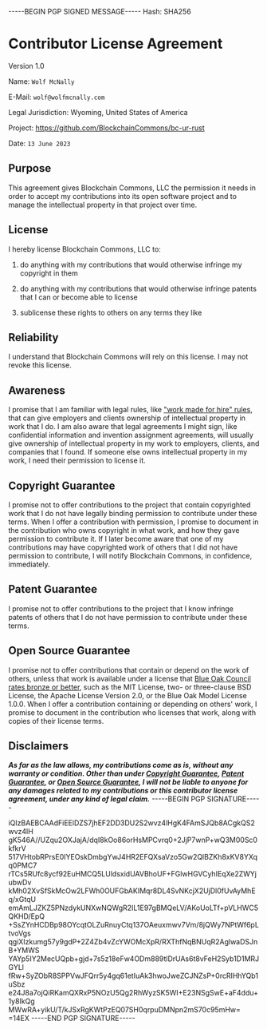 -----BEGIN PGP SIGNED MESSAGE-----
Hash: SHA256

# Contributor License Agreement

Version 1.0

Name: `Wolf McNally`

E-Mail: `wolf@wolfmcnally.com`

Legal Jurisdiction: Wyoming, United States of America

Project: https://github.com/BlockchainCommons/bc-ur-rust

Date: `13 June 2023`

## Purpose

This agreement gives Blockchain Commons, LLC the permission it needs in order to accept my contributions into its open software project and to manage the intellectual property in that project over time.

## License

I hereby license Blockchain Commons, LLC to:

1.  do anything with my contributions that would otherwise infringe my copyright in them

2.  do anything with my contributions that would otherwise infringe patents that I can or become able to license

3.  sublicense these rights to others on any terms they like

## Reliability

I understand that Blockchain Commons will rely on this license.  I may not revoke this license.

## Awareness

I promise that I am familiar with legal rules, like ["work made for hire" rules](http://worksmadeforhire.com), that can give employers and clients ownership of intellectual property in work that I do.  I am also aware that legal agreements I might sign, like confidential information and invention assignment agreements, will usually give ownership of intellectual property in my work to employers, clients, and companies that I found.  If someone else owns intellectual property in my work, I need their permission to license it.

## Copyright Guarantee

I promise not to offer contributions to the project that contain copyrighted work that I do not have legally binding permission to contribute under these terms.  When I offer a contribution with permission, I promise to document in the contribution who owns copyright in what work, and how they gave permission to contribute it.  If I later become aware that one of my contributions may have copyrighted work of others that I did not have permission to contribute, I will notify Blockchain Commons, in confidence, immediately.

## Patent Guarantee

I promise not to offer contributions to the project that I know infringe patents of others that I do not have permission to contribute under these terms.

## Open Source Guarantee

I promise not to offer contributions that contain or depend on the work of others, unless that work is available under a license that [Blue Oak Council rates bronze or better](https://blueoakconcil.org/list), such as the MIT License, two- or three-clause BSD License, the Apache License Version 2.0, or the Blue Oak Model License 1.0.0.  When I offer a contribution containing or depending on others' work, I promise to document in the contribution who licenses that work, along with copies of their license terms.

## Disclaimers

***As far as the law allows, my contributions come as is, without any warranty or condition.  Other than under [Copyright Guarantee](#copyright-guarantee), [Patent Guarantee](#patent-guarantee), or [Open Source Guarantee](#open-source-guarantee), I will not be liable to anyone for any damages related to my contributions or this contributor license agreement, under any kind of legal claim.***
-----BEGIN PGP SIGNATURE-----

iQIzBAEBCAAdFiEElDZS7jhEF2DD3DU2S2wvz4lHgK4FAmSJQb8ACgkQS2wvz4lH
gK546A//UZqu2OXJajA/dqI8kOo86orHsMPCvrq0+2JjP7wnP+wQ3M00Sc0kfkrV
517VHtobRPrsE0IYEOskDmbgYwJ4HR2EFQXsaVzo5Gw2QlBZKh8xKV8YXqq0PMC7
rTCs5RUfc8ycf92EuHMCQ5LUldsxidUAVBhoUF+FGlwHGVCyhIEqXe2ZWYjubwDv
kMh02XvSfSkMcOw2LFWh0OUFGbAKIMqr8DL4SvNKcjX2UjDl0fUvAyMhEq/xGtqU
emAmLJZKZ5PNzdykUNXwNQWgR2IL1E97gBMQeLV/AKoUoLTf+pVLHWC5QKHD/EpQ
+SsZYnHCDBp98OYcqtOLZuRnuyCtq137OAeuxmwv7Vm/8jQWy7NPtWf6pLtvoVgs
qgiXIzkumg57y9gdP+2Z4Zb4vZcYWOMcXpR/RXThfNqBNUqR2AglwaDSJnB+YMWS
YAYp5IY2MecUQpb+gjd+7s5z18eFw4ODm889tlDrUAs6t8vFeH2Syb1D1MRJGYLl
fRw+SyZObR8SPPVwJFQrr5y4gq61etIuAk3hwoJweZCJNZsP+0rcRIHhYQb1uSbz
e24J8a7ojQiRKamQXRxP5NOzU5Qg2RhWyzSK5WI+E23NSgSwE+aF4ddu+1y8IkQg
MWwRA+yikU/T/kJSxRgKWtPzEQ07SH0qrpuDMNpn2mS70c95mHw=
=14EX
-----END PGP SIGNATURE-----
